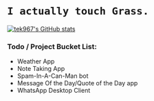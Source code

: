 # `I actually touch Grass.`
[![tek967's GitHub stats](https://github-readme-stats.vercel.app/api?username=tek967&count_private=true&show_icons=true&theme=radical)](https://github.com/anuraghazra/github-readme-stats)

### Todo / Project Bucket List:

* Weather App
* Note Taking App
* Spam-In-A-Can-Man bot 
* Message Of the Day/Quote of the Day app
* WhatsApp Desktop Client
